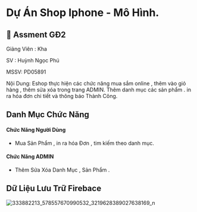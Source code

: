 # Dự Án Shop Iphone - Mô Hình.

## 🚀 Assment GĐ2

Giảng Viên : Kha 

SV : Huỳnh Ngọc Phú

MSSV: PD05891

Nội Dung: 
 Eshop thực hiện các chức năng mua sắm online , thêm vào giỏ hàng , thêm sửa xóa trong trang ADMIN. Thêm danh mục các sản phẩm . in ra hóa đơn chi tiết và thông báo Thành Công.
 
 ## Danh Mục Chức Năng

#### Chức Năng Người Dùng

- Mua Sản Phẩm , in ra hóa Đơn , tim kiếm theo danh mục.

#### Chức Năng ADMIN

- Thêm Sửa Xóa Danh Mục , Sản Phẩm .

## Dữ Liệu Lưu Trữ Firebace
![333882213_578557670990532_3219628389027638169_n](https://user-images.githubusercontent.com/126417188/221432684-5d560473-15fd-4592-adb1-c3428ccc4b39.png)
